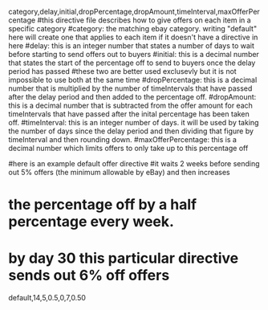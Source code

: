 category,delay,initial,dropPercentage,dropAmount,timeInterval,maxOfferPercentage
#this directive file describes how to give offers on each item in a specific category
#category: the matching ebay category. writing "default" here will create one that applies to each item if it doesn't have a directive in here
#delay: this is an integer number that states a number of days to wait before starting to send offers out to buyers
#initial: this is a decimal number that states the start of the percentage off to send to buyers once the delay period has passed
#these two are better used exclusevly but it is not impossible to use both at the same time
#dropPercentage: this is a decimal number that is multiplied by the number of timeIntervals that have passed after the delay period and then added to the percentage off.
#dropAmount: this is a decimal number that is subtracted from the offer amount for each timeIntervals that have passed after the inital percentage has been taken off.
#timeInterval: this is an integer number of days. it will be used by taking the number of days since the delay period and then dividing that figure by timeInterval and then rounding down.
#maxOfferPercentage: this is a decimal number which limits offers to only take up to this percentage off

#here is an example default offer directive
#it waits 2 weeks before sending out 5% offers (the minimum allowable by eBay) and then increases 
# the percentage off by a half percentage every week.
# by day 30 this particular directive sends out 6% off offers
default,14,5,0.5,0,7,0.50
